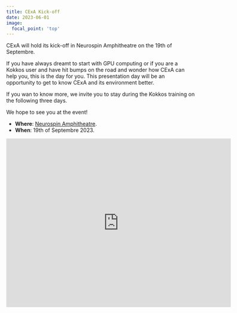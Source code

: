 ```yaml
---
title: CExA Kick-off
date: 2023-06-01
image:
  focal_point: 'top'
---
```


CExA will hold its kick-off in Neurospin Amphitheatre on the 19th of Septembre.

If you have always dreamt to start with GPU computing or if you are a Kokkos user and have hit bumps on the road and wonder how CExA can help you, this is the day for you.
This presentation day will be an opportunity to get to know CExA and its environment better.

If you wan to know more, we invite you to stay during the Kokkos training on the following three days.

We hope to see you at the event!

- **Where**: [Neurospin Amphitheatre](https://goo.gl/maps/DrqiALxY547iXshJA).
- **When**: 19th of Septembre 2023.

<iframe src="https://www.google.com/maps/embed?pb=!1m14!1m8!1m3!1d1706.7828375688696!2d2.148987922683708!3d48.72041061301221!3m2!1i1024!2i768!4f13.1!3m3!1m2!1s0x47e67f14e80ea87d%3A0x9c50e7a885b66e5d!2sNeurospin!5e0!3m2!1sen!2sfr!4v1690451310534!5m2!1sen!2sfr" width="600" height="450" style="border:0;" allowfullscreen="" loading="lazy" referrerpolicy="no-referrer-when-downgrade"></iframe>
